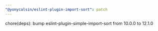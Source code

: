 ```yaml
---
"@yonycalsin/eslint-plugin-import-sort": patch
---
```


chore(deps): bump eslint-plugin-simple-import-sort from 10.0.0 to 12.1.0
